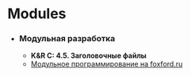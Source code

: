 # Modules

* ### Модульная разработка

  * **K&R C: 4.5. Заголовочные файлы**
  * [Модульное программирование на foxford.ru](https://foxford.ru/wiki/informatika/modulnoe-programmirovanie-na-s)
  
